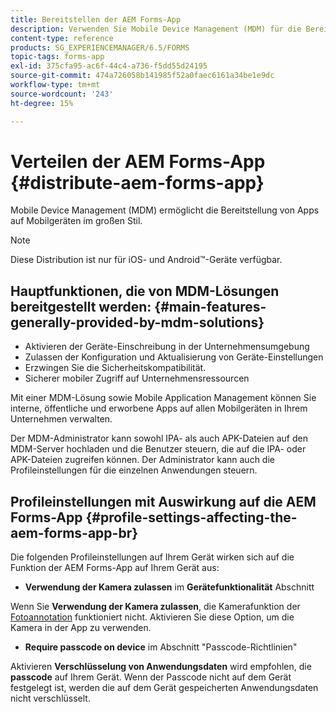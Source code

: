```yaml
---
title: Bereitstellen der AEM Forms-App
description: Verwenden Sie Mobile Device Management (MDM) für die Bereitstellung von Apps auf Mobilgeräten im großen Stil.
content-type: reference
products: SG_EXPERIENCEMANAGER/6.5/FORMS
topic-tags: forms-app
exl-id: 375cfa95-ac6f-44c4-a736-f5dd55d24195
source-git-commit: 474a726058b141985f52a0faec6161a34be1e9dc
workflow-type: tm+mt
source-wordcount: '243'
ht-degree: 15%

---
```


# Verteilen der AEM Forms-App {#distribute-aem-forms-app}

Mobile Device Management (MDM) ermöglicht die Bereitstellung von Apps auf Mobilgeräten im großen Stil.

>[!NOTE]
>
>Diese Distribution ist nur für iOS- und Android™-Geräte verfügbar.

## Hauptfunktionen, die von MDM-Lösungen bereitgestellt werden: {#main-features-generally-provided-by-mdm-solutions}

* Aktivieren der Geräte-Einschreibung in der Unternehmensumgebung
* Zulassen der Konfiguration und Aktualisierung von Geräte-Einstellungen
* Erzwingen Sie die Sicherheitskompatibilität.
* Sicherer mobiler Zugriff auf Unternehmensressourcen

Mit einer MDM-Lösung sowie Mobile Application Management können Sie interne, öffentliche und erworbene Apps auf allen Mobilgeräten in Ihrem Unternehmen verwalten.

Der MDM-Administrator kann sowohl IPA- als auch APK-Dateien auf den MDM-Server hochladen und die Benutzer steuern, die auf die IPA- oder APK-Dateien zugreifen können. Der Administrator kann auch die Profileinstellungen für die einzelnen Anwendungen steuern.

## Profileinstellungen mit Auswirkung auf die AEM Forms-App {#profile-settings-affecting-the-aem-forms-app-br}

Die folgenden Profileinstellungen auf Ihrem Gerät wirken sich auf die Funktion der AEM Forms-App auf Ihrem Gerät aus:

* **Verwendung der Kamera zulassen** im **Gerätefunktionalität** Abschnitt

Wenn Sie **Verwendung der Kamera zulassen**, die Kamerafunktion der [Fotoannotation](/help/forms/using/add-attachments.md) funktioniert nicht. Aktivieren Sie diese Option, um die Kamera in der App zu verwenden.

* **Require passcode on device** im Abschnitt &quot;Passcode-Richtlinien&quot;

Aktivieren **Verschlüsselung von Anwendungsdaten** wird empfohlen, die **passcode** auf Ihrem Gerät. Wenn der Passcode nicht auf dem Gerät festgelegt ist, werden die auf dem Gerät gespeicherten Anwendungsdaten nicht verschlüsselt.
